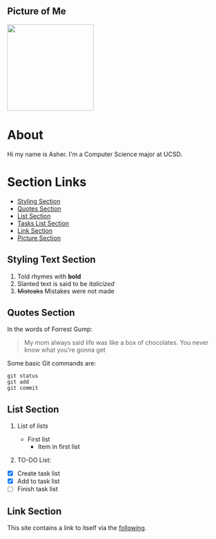 
## Picture of Me
<img src="https://user-images.githubusercontent.com/60761222/105061114-fbd4fd80-5a2d-11eb-93e5-e00edc5d5e58.jpg" width=200px>

# About
Hi my name is Asher. I'm a Computer Science major at UCSD. 

# Section Links
- [Styling Section](https://github.com/asherbav/asherbav.github.io/blob/main/index.md#styling-text-section)
- [Quotes Section](https://github.com/asherbav/asherbav.github.io/blob/main/index.md#quotes-section)
- [List Section](https://github.com/asherbav/asherbav.github.io/blob/main/index.md#list-section)
- [Tasks List Section](https://github.com/asherbav/asherbav.github.io/blob/main/index.md#tasks-list-section)
- [Link Section](https://github.com/asherbav/asherbav.github.io/blob/main/index.md#link-section)
- [Picture Section](https://github.com/asherbav/asherbav.github.io/blob/main/index.md#picture-section)

## Styling Text Section

1. Told rhymes with **bold**
2. Slanted text is said to be *italicized*
3. ~~Misteaks~~ Mistakes were not made

## Quotes Section
In the words of Forrest Gump:

> My mom always said life was like a box of chocolates. You never know what you're gonna get

Some basic Git commands are:
```
git status
git add
git commit
```
## List Section
1. List of *lists* 
   - First list
     - Item in first list

2. TO-DO List: 
- [x] Create task list
- [x] Add to task list
- [ ] Finish task list

## Link Section

This site contains a link to itself via the [following](https://asherbav.github.io/).

